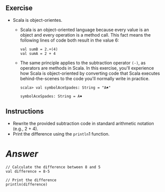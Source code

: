 ## **Exercise**

- Scala is object-orientes.
  - Scala is an object-oriented language because every value is an object and every operation is a method call. This fact means the following lines of code both result in the value 6:

    ```
    val sumB = 2.+(4)
    val sumA = 2 + 4
    ```

  - The same principle applies to the subtraction operator `(-)`, as operators are methods in Scala. In this exercise, you'll experience how Scala is object-oriented by converting code that Scala executes behind-the-scenes to the code you'll normally write in practice.

    ```
    scala> val symbolAceSpades: String = "A♠"
    ```

    ```
    symbolAceSpades: String = A♠
    ```

## **Instructions**

- Rewrite the provided subtraction code in standard arithmetic notation (e.g., 2 + 4).
- Print the difference using the `println`1 function.


# ***Answer***

```
// Calculate the difference between 8 and 5
val difference = 8-5

// Print the difference
println(difference)
```
